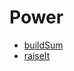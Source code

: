 # Power
- [buildSum](https://app.codesignal.com/challenge/YqTsRei3LjHNaByFP)
- [raiseIt](https://app.codesignal.com/challenge/TfwEHZH6LwNugvfLi)
